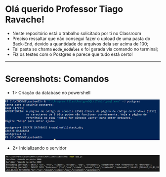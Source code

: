 # Olá querido Professor Tiago Ravache!

- Neste repositório está o trabalho solicitado por ti no Classroom
- Preciso ressaltar que não consegui fazer o upload de uma pasta do Back-End, devido a quantidade de arquivos dela ser acima de 100;
- Tal pasta se chama **`node_modules`** e foi gerada via comando no terminal;
- Fiz os testes com o Postgres e parece que tudo está certo!

-------

# Screenshots: Comandos
- 1> Criação da database no powershell

<img src="postgres1.png" alt="Comando da criação da database" width="500px">

- 2> Inicializando o servidor

<img src="backend1.png" alt="Inicializando o servidor" width="500px">
